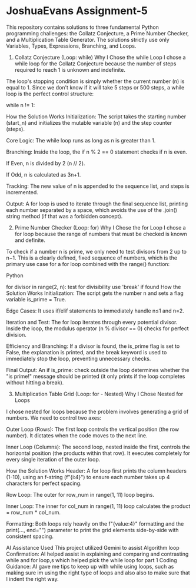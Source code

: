 # JoshuaEvans Assignment-5
This repository contains solutions to three fundamental Python programming challenges: the Collatz Conjecture, a Prime Number Checker, and a Multiplication Table Generator. The solutions strictly use only Variables, Types, Expressions, Branching, and Loops.

1. Collatz Conjecture (Loop: while)
Why I Chose the while Loop
I chose a while loop for the Collatz Conjecture because the number of steps required to reach 1 is unknown and indefinite.

The loop's stopping condition is simply whether the current number (n) is equal to 1. Since we don't know if it will take 5 steps or 500 steps, a while loop is the perfect control structure:

while n != 1:
    
How the Solution Works
Initialization: The script takes the starting number (start_n) and initializes the mutable variable (n) and the step counter (steps).

Core Logic: The while loop runs as long as n is greater than 1.

Branching: Inside the loop, the if n % 2 == 0 statement checks if n is even.

If Even, n is divided by 2 (n // 2).

If Odd, n is calculated as 3n+1.

Tracking: The new value of n is appended to the sequence list, and steps is incremented.

Output: A for loop is used to iterate through the final sequence list, printing each number separated by a space, which avoids the use of the .join() string method (if that was a forbidden concept).

2. Prime Number Checker (Loop: for)
Why I Chose the for Loop
I chose a for loop because the range of numbers that must be checked is known and definite.

To check if a number n is prime, we only need to test divisors from 2 up to n−1. This is a clearly defined, fixed sequence of numbers, which is the primary use case for a for loop combined with the range() function:

Python

for divisor in range(2, n):
   test for divisibility 
     use 'break' if found 
How the Solution Works
Initialization: The script gets the number n and sets a flag variable is_prime = True.

Edge Cases: It uses if/elif statements to immediately handle n≤1 and n=2.

Iteration and Test: The for loop iterates through every potential divisor. Inside the loop, the modulus operator (n % divisor == 0) checks for perfect division.

Efficiency and Branching: If a divisor is found, the is_prime flag is set to False, the explanation is printed, and the break keyword is used to immediately stop the loop, preventing unnecessary checks.

Final Output: An if is_prime: check outside the loop determines whether the "is prime!" message should be printed (it only prints if the loop completes without hitting a break).

3. Multiplication Table Grid (Loop: for - Nested)
Why I Chose Nested for Loops

I chose nested for loops because the problem involves generating a grid of numbers. We need to control two axes:

Outer Loop (Rows): The first loop controls the vertical position (the row number). It dictates when the code moves to the next line.

Inner Loop (Columns): The second loop, nested inside the first, controls the horizontal position (the products within that row). It executes completely for every single iteration of the outer loop.

How the Solution Works
Header: A for loop first prints the column headers (1-10), using an f-string (f"{i:4}") to ensure each number takes up 4 characters for perfect spacing.

Row Loop: The outer for row_num in range(1, 11) loop begins.

Inner Loop: The inner for col_num in range(1, 11) loop calculates the product = row_num * col_num.

Formatting: Both loops rely heavily on the f"{value:4}" formatting and the print(..., end="") parameter to print the grid elements side-by-side with consistent spacing.

AI Assistance Used
This project utilized Gemini to assist 
Algorithm loop Confirmation: AI helped assist in explaining and comparing and contrasting while and for loop,s which helped pick the while loop for part 1
Coding Guidance: AI gave me tips to keep up with while using loops, such as making sure im using the right type of loops and also also to make sure that I indent the right way.


